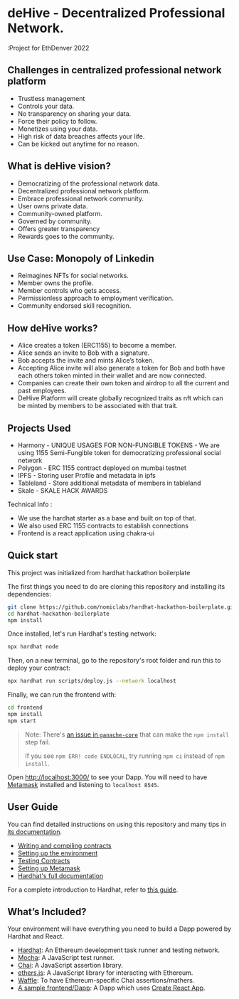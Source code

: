 # deHive - Decentralized Professional Network.

:Project for EthDenver 2022
## Challenges in centralized professional network platform
* Trustless management
* Controls your data. 
* No transparency on sharing your data.
* Force their policy to follow.
* Monetizes using your data. 
* High risk of data breaches affects your life.
* Can be kicked out anytime for no reason.

## What is deHive vision?

* Democratizing of the professional network data. 
* Decentralized professional network platform.
* Embrace professional network community.
* User owns private data.
* Community-owned platform.
* Governed by community.
* Offers greater transparency
* Rewards goes to the community.

## Use Case:  Monopoly of Linkedin

* Reimagines NFTs for social networks.
* Member owns the profile.
* Member controls who gets access.
* Permissionless approach to employment verification.
* Community endorsed skill recognition.

## How deHive works?

* Alice creates a token (ERC1155) to become a member.
* Alice sends an invite to Bob with a signature.
* Bob accepts the invite and mints Alice’s token.
* Accepting Alice invite will also generate a token for Bob and both have each others token minted in their wallet and are now connected.
* Companies can create their own token and airdrop to all the current and past employees.
* DeHive Platform will create globally recognized traits as nft which can be minted by members to be associated with that trait.

## Projects Used
* Harmony - UNIQUE USAGES FOR NON-FUNGIBLE TOKENS - We are using 1155 Semi-Fungible token for democratizing professional social network
* Polygon - ERC 1155 contract deployed on mumbai testnet
* IPFS  - Storing user Profile and metadata in ipfs
* Tableland - Store additional metadata of members in tableland
* Skale - SKALE HACK AWARDS

Technical Info :

* We use the hardhat starter as a base and built on top of that.
* We also used ERC 1155 contracts to establish connections
* Frontend is a react application using chakra-ui

## Quick start

This project was initialized from hardhat hackathon boilerplate

The first things you need to do are cloning this repository and installing its
dependencies:

```sh
git clone https://github.com/nomiclabs/hardhat-hackathon-boilerplate.git
cd hardhat-hackathon-boilerplate
npm install
```

Once installed, let's run Hardhat's testing network:

```sh
npx hardhat node
```

Then, on a new terminal, go to the repository's root folder and run this to
deploy your contract:

```sh
npx hardhat run scripts/deploy.js --network localhost
```

Finally, we can run the frontend with:

```sh
cd frontend
npm install
npm start
```

> Note: There's [an issue in `ganache-core`](https://github.com/trufflesuite/ganache-core/issues/650) that can make the `npm install` step fail. 
>
> If you see `npm ERR! code ENOLOCAL`, try running `npm ci` instead of `npm install`.

Open [http://localhost:3000/](http://localhost:3000/) to see your Dapp. You will
need to have [Metamask](https://metamask.io) installed and listening to
`localhost 8545`.

## User Guide

You can find detailed instructions on using this repository and many tips in [its documentation](https://hardhat.org/tutorial).

- [Writing and compiling contracts](https://hardhat.org/tutorial/writing-and-compiling-contracts/)
- [Setting up the environment](https://hardhat.org/tutorial/setting-up-the-environment/)
- [Testing Contracts](https://hardhat.org/tutorial/testing-contracts/)
- [Setting up Metamask](https://hardhat.org/tutorial/hackathon-boilerplate-project.html#how-to-use-it)
- [Hardhat's full documentation](https://hardhat.org/getting-started/)

For a complete introduction to Hardhat, refer to [this guide](https://hardhat.org/getting-started/#overview).

## What’s Included?

Your environment will have everything you need to build a Dapp powered by Hardhat and React.

- [Hardhat](https://hardhat.org/): An Ethereum development task runner and testing network.
- [Mocha](https://mochajs.org/): A JavaScript test runner.
- [Chai](https://www.chaijs.com/): A JavaScript assertion library.
- [ethers.js](https://docs.ethers.io/v5/): A JavaScript library for interacting with Ethereum.
- [Waffle](https://github.com/EthWorks/Waffle/): To have Ethereum-specific Chai assertions/mathers.
- [A sample frontend/Dapp](./frontend): A Dapp which uses [Create React App](https://github.com/facebook/create-react-app).

